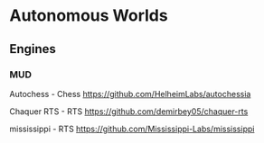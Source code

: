 # Autonomous Worlds

## Engines

### MUD

Autochess - Chess
https://github.com/HelheimLabs/autochessia

Chaquer RTS - RTS
https://github.com/demirbey05/chaquer-rts

mississippi - RTS
https://github.com/Mississippi-Labs/mississippi
